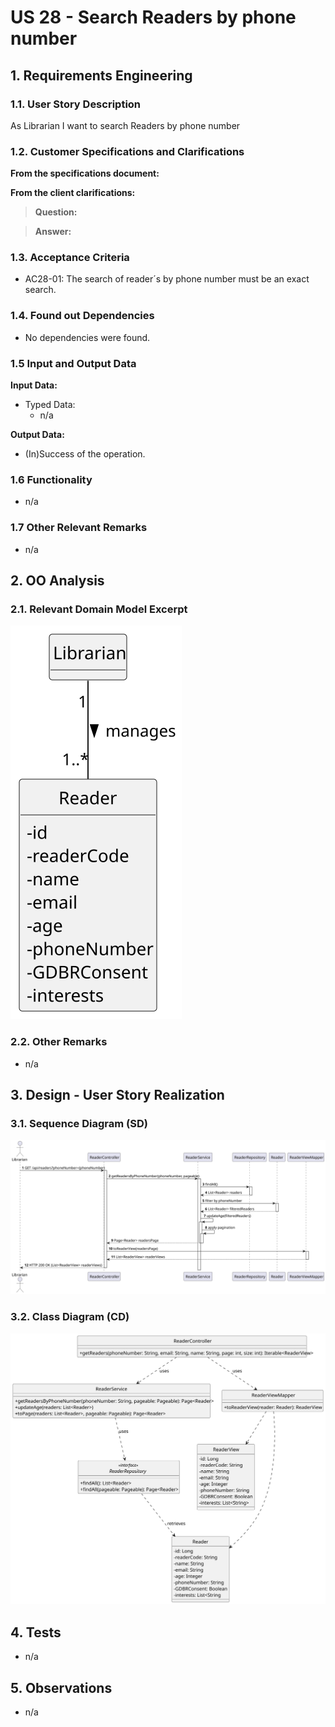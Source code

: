 # US 28 - Search Readers by phone number

## 1. Requirements Engineering

### 1.1. User Story Description

As Librarian I want to search Readers by phone number

### 1.2. Customer Specifications and Clarifications

**From the specifications document:**

>

**From the client clarifications:**

> **Question:**
>

> **Answer:**
>

### 1.3. Acceptance Criteria

- AC28-01: The search of reader´s by phone number must be an exact search.


### 1.4. Found out Dependencies

* No dependencies were found.

### 1.5 Input and Output Data

**Input Data:**

- Typed Data:
  - n/a

**Output Data:**

- (In)Success of the operation.

### 1.6 Functionality

- n/a

### 1.7 Other Relevant Remarks

- n/a

## 2. OO Analysis

### 2.1. Relevant Domain Model Excerpt

![US28-DM](US28-DM.svg)

### 2.2. Other Remarks

- n/a

## 3. Design - User Story Realization

### 3.1. Sequence Diagram (SD)

![US28-SD](US28-SD.svg)

### 3.2. Class Diagram (CD)

![US28-CD](US28-CD.svg)

## 4. Tests

- n/a

## 5. Observations

- n/a
